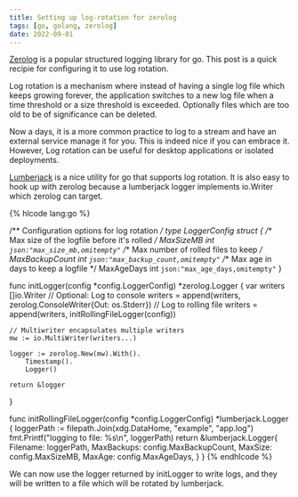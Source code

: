 ```yaml
---
title: Setting up log-rotation for zerolog
tags: [go, golang, zerolog]
date: 2022-09-01
---
```


[Zerolog](https://github.com/rs/zerolog) is a popular structured logging library for go. This post is a quick recipie for configuring it to use log rotation. 

Log rotation is a mechanism where instead of having a single log file which keeps growing forever, the application switches to a new log file when a time threshold or a size threshold is exceeded. Optionally files which are too old to be of significance can be deleted.

Now a days, it is a more common practice to log to a stream and have an external service manage it for you. This is indeed nice if you can embrace it. However, Log rotation can be useful for desktop applications or isolated deployments.

[Lumberjack](https://github.com/natefinch/lumberjack) is a nice utility for go that supports log rotation. It is also easy to hook up with zerolog because a lumberjack logger implements io.Writer which zerolog can target.

{% hlcode lang:go %}

/** Configuration options for log rotation */
type LoggerConfig struct {
	/** Max size of the logfile before it's rolled */
	MaxSizeMB int `json:"max_size_mb,omitempty"`
	/** Max number of rolled files to keep */
	MaxBackupCount int `json:"max_backup_count,omitempty"`
	/** Max age in days to keep a logfile */
	MaxAgeDays int `json:"max_age_days,omitempty"`
}

func initLogger(config *config.LoggerConfig) *zerolog.Logger {
	var writers []io.Writer
	// Optional: Log to console
	writers = append(writers, zerolog.ConsoleWriter{Out: os.Stderr})
	// Log to rolling file
	writers = append(writers, initRollingFileLogger(config))

	// Multiwriter encapsulates multiple writers
	mw := io.MultiWriter(writers...)

	logger := zerolog.New(mw).With().
		Timestamp().
		Logger()

	return &logger
}

func initRollingFileLogger(config *config.LoggerConfig) *lumberjack.Logger {
	loggerPath := filepath.Join(xdg.DataHome, "example", "app.log")
	fmt.Printf("logging to file: %s\n", loggerPath)
	return &lumberjack.Logger{
		Filename:   loggerPath,
		MaxBackups: config.MaxBackupCount,
		MaxSize:    config.MaxSizeMB,
		MaxAge:     config.MaxAgeDays,
	}
}
{% endhlcode %}

We can now use the logger returned by initLogger to write logs, and they will be written to a file which will be rotated by lumberjack.
